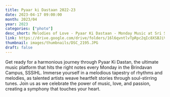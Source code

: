 ```yaml
---
title: Pyaar ki Dastaan 2022-23
date: 2023-04-17 09:00:00
month: 2023/04
year: 2023
categories: ["photo"]
desc_short: Melodies of Love - Pyaar Ki Dastaan - Monday Music at Sri Sathya Sai Institute, Brindavan Campus
link: https://drive.google.com/drive/folders/16l6qvntlvTpRpc2qIc8XSBJiVzH6Fu0W?usp=share_link
thumbnail: images/thumbnails/DSC_2195.JPG
draft: false
---
```


 Get ready for a harmonious journey through Pyaar Ki Dastan, the ultimate music platform that hits the right notes every Monday in the  Brindavan Campus, SSSIHL. Immerse yourself in a melodious tapestry of rhythms and melodies, as talented artists weave heartfelt stories through soul-stirring tunes. Join us as we celebrate the power of music, love, and passion, creating a symphony that touches your heart.
